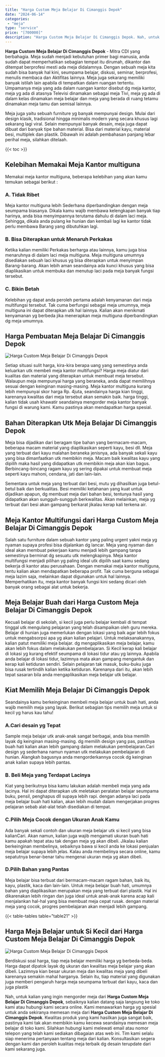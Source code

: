 ```yaml
---
title: "Harga Custom Meja Belajar Di Cimanggis Depok"
date: "2024-06-14"
categories:
 - "meja"
type: "service"
price: "[700000]"
description: "Harga Custom Meja Belajar Di Cimanggis Depok. Nah, untuk kalian yang ingin mengorder meja dari **Harga Custom Meja Belajar Di Cimanggis Depok**, sebaiknya ka..."
---
```


**Harga Custom Meja Belajar Di Cimanggis Depok** - Mitra CDI yang berbahagia. Meja sudah menjadi kebutuhan primer bagi manusia, anda sudah dapat memperhatikan sebagian tempat itu dirumah, dikantor dan ditempat berprofesi mesti ada meja didalamnya. Dengan sebuah meja kita sudah bisa banyak hal kini, seumpama belajar, diskusi, seminar, berprofesi, menulis membaca dan Aktifitas lainnya. Meja juga sekarang memiliki banyak istilah lain apabila di tempatkan dalam ruangan tertentu. Umpamanya meja yang ada dalam ruangan kantor disebut dg meja kantor, meja yg ada di atasnya Televisi dinamakan sebagai meja Tivi, meja yg ada di dalam kelas dinamakan meja belajar dan meja yang berada di ruang tetamu dinamakan meja tamu dan semisal lainnya.

Meja juga yaitu sebuah furniture yg banyak mempunyai design. Mulai dari design klasik, tradisional hingga minimalis modern yang secara khusus lagi sekarang lagi viral. Selain mempunyai banyak desain, meja juga dapat dibuat dari banyak tipe bahan material. Bisa dari material kayu, material besi, multiplek dan plastik. Dibawah ini adalah pembahasan panjang lebar perihal meja, silahkan ditelaah.

{{< toc >}}

## Kelebihan Memakai Meja Kantor multiguna

Memakai meja kantor multiguna, beberapa kelebihan yang akan kamu temukan sebagai berikut :

### A. Tidak Ribet

Meja kantor multiguna lebih Sederhana diperbandingkan dengan meja seumpama biasanya. Dikala kamu wajib membawa kelengkapan banyak tiap harinya, anda bisa menyimpannya terutama dahulu di dalam laci meja. Sehingga, dikala anda pulang ke hunian dan kembali lagi ke kantor tidak perlu membawa Barang yang dibutuhkan lagi.

### B. Bisa Diterapkan untuk Menaruh Perkakas

Ketika kalian memiliki Perkakas berharga atau lainnya, kamu juga bisa menaruhnya di dalam laci meja multiguna. Meja multiguna umumnya disediakan sebuah laci khusus yg bisa diterapkan untuk menyimpan Barang-barang. Akan lebih aman seandainya ada kunci khusus yang bisa diaplikasikan untuk membuka dan menutup laci pada meja banyak fungsi tersebut.

### C. Bikin Betah

Kelebihan yg dapat anda peroleh pertama adalah kenyamanan dari meja multifungsi tersebut. Tak cuma berfungsi sebagai meja umumnya, meja multiguna ini dapat diterapkan utk hal lainnya. Kalian akan menikmati kenyamanan yg berbeda jika menerapkan meja multiguna diperbandingkan dg meja umumnya.

## Harga Pembuatan Meja Belajar Di Cimanggis Depok

![Harga Custom Meja Belajar Di Cimanggis Depok](/images/meja/meja-dewasa-011.jpg)

Setiap situasi sulit harga, kira-kira berapa uang yang semestinya anda keluarkan utk membeli meja kantor multifungsi? Harga meja diatur dari kualitas dan material yang diterapkan untuk membuat meja tersebut. Walaupun meja mempunyai harga yang beraneka, anda dapat memilihnya sesuai dengan keinginan masing-masing. Meja kantor multiguna kurang lebih mempunyai skor harga Rp. 4juta, seandainya harga kian tinggi, karenanya kwalitas dari meja tersebut akan semakin baik. harga tinggi, kalian tidak usah khawatir seandainya mengorder meja kantor banyak fungsi di warung kami. Kamu pastinya akan mendapatkan harga spesial.

## Bahan Diterapkan Utk Meja Belajar Di Cimanggis Depok

Meja bisa dijadikan dari beragam tipe bahan yang bermacam-macam, beberapa macam material yang diaplikasikan seperti kayu, besi dll. Meja yang terbuat dari kayu malahan beraneka jenisnya, ada banyak sekali kayu yang bisa dimanfaatkan utk membikin meja. Macam baik kwalitas kayu yang dipilih maka hasil yang didapatkan utk membikin meja akan kian bagus. Berbincang-bincang ragam kayu yg sering dipakai untuk membuat meja seperti kayu mahoni, cendana, jati dan lain-lain.

Sementara untuk meja yang terbuat dari besi, mutu yg dihasilkan juga betul-betul baik dan berkualitas. Besi memiliki ketahanan yang kuat untuk dijadikan apapun, dg membuat meja dari bahan besi, tentunya hasil yang didapatkan akan sungguh-sungguh berkwalitas. Akan melainkan, meja yg terbuat dari besi akan gampang berkarat jikalau kerap kali terkena air.

## Meja Kantor Multifungsi dari Harga Custom Meja Belajar Di Cimanggis Depok

Salah satu furniture dalam sebuah kantor yang paling urgent yakni meja yg nyaman supaya profesi bisa dijalankan dg lancar. Meja yang nyaman dan ideal akan membuat pekerjaan kamu menjadi lebih gampang tanpa semestinya berminat dg sesuatu utk melengkapinya. Meja kantor multifungsi menjadi pilihan yg paling ideal utk dipilih saat kamu sedang bekerja di kantor atau perusahaan. Dengan memakai meja kantor multiguna, tentu kalian akan mendapatkan beberapa profit. Tak cuma berguna sebagai meja lazim saja, melainkan dapat digunakan untuk hal lainnya. Memperhatikan itu, meja kantor banyak fungsi kini sedang dicari oleh banyak orang sebagai alat untuk bekerja.

## Meja Belajar Buah dari Harga Custom Meja Belajar Di Cimanggis Depok

Kecuali belajar di sekolah, si kecil juga perlu belajar kembali di tempat tinggal utk mengulang pelajaran yang telah disampaikan oleh guru mereka. Belajar di hunian juga memerlukan dengan lokasi yang baik agar lebih fokus untuk mengabsorpsi apa yg akan kalian pelajari. Untuk melaksanakannya, kalian patut memiliki meja belajar. dg mengaplikasikan meja belajar, kamu akan lebih fokus dalam melakukan pembelajaran. Si Kecil kerap kali belajar di lokasi yg kurang efektif seumpama di lokasi tidur atau yg lainnya. Apabila anda belajar di lokasi tidur, lazimnya mata akan gampang mengantuk dan kerap kali ketiduran sendiri. Selain pelajaran tak masuk, buku-buku juga bisa rusak tertindih kalian ketika ketiduran. Karenanya dari itu, akan lebih tepat sasaran bila anda mengaplikasikan meja belajar utk belajar.

## Kiat Memilih Meja Belajar Di Cimanggis Depok

Seandainya kamu berkeinginan membeli meja belajar untuk buah hati, anda wajib memilih meja yang layak. Berikut sebagian tips memilih meja untuk si kecil yg harus kau tahu!

### A.Cari desain yg Tepat

Sample meja belajar utk anak-anak sangat berbagai, anda bisa memilih layak dg keinginan masing-masing. dg memilih design yang pas, pastinya buah hati kalian akan lebih gampang dalam melakukan pembelajaran.Cari design yg sederhana namun nyaman utk melakukan pembelajaran di hunian. Alangkah bagusnya anda mengorderkannya cocok dg keinginan anak kalian supaya lebih pantas.

### B. Beli Meja yang Terdapat Lacinya

Kiat yang berikutnya bisa kamu lakukan adalah membeli meja yang ada lacinya. Hal ini dapat diterapkan utk meletakan peralatan belajar seumpama buku, pensil, penghapus dll supaya lebih rapi. dengan adanya laci pada meja belajar buah hati kalian, akan lebih mudah dalam mengerjakan progres pelajaran sebab alat-alat telah disediakan di tempat.

### C.Pilih Meja Cocok dengan Ukuran Anak Kamu

Ada banyak sekali contoh dan ukuran meja belajar utk si kecil yang bisa kalianCari. Akan namun, kalian juga wajib mengamati ukuran buah hati kamu apakah tepat atau tak dengan meja yg akan dibeli. Jikalau kalian berkeinginan membelinya, sebaiknya bawa si kecil anda ke lokasi penjualan meja belajar supaya lebih jelas. Kalau anda membelinya secara online, kamu sepatutnya benar-benar tahu mengenai ukuran meja yg akan dibeli.

### D.Pilih Bahan yang Pantas

Meja belajar bisa terbuat dari bermacam-macam ragam bahan, baik itu, kayu, plastik, kaca dan lain-lain. Untuk meja belajar buah hati, umumnya bahan yang diaplikasikan merupakan meja yang terbuat dari plastik. Hal ini dikarenakan lebih ringan dan juga ideal untuk anak-anak karena acap kali menjalankan hal-hal yang bisa membuat meja cepat rusak. dengan material meja yang cocok, progres pembelajaran akan menjadi lebih gampang.

{{< table-tables table="table21" >}}

## Harga Meja Belajar untuk Si Kecil dari Harga Custom Meja Belajar Di Cimanggis Depok

![Harga Custom Meja Belajar Di Cimanggis Depok](/images/meja/meja-anak-003.jpg)

Berdiskusi soal harga, tiap meja belajar memiliki harga yg berbeda-beda. Harga dapat dipatok layak dg ukuran dan kwalitas meja belajar yang akan dibeli. Lazimnya kian besar ukuran meja dan kwalitas meja yang dibeli karenanya semakin mahal harganya. Selain itu, tiap material yang digunakan juga memberi pengaruh harga meja seumpama terbuat dari kayu, kaca dan juga plastik

Nah, untuk kalian yang ingin mengorder meja dari **Harga Custom Meja Belajar Di Cimanggis Depok**, sebaiknya kalian datang saja langsung ke toko kami atau hubungi kami secara online. Kami menawarkan harga yg spesial untuk anda sekiranya memesan meja dari **Harga Custom Meja Belajar Di Cimanggis Depok**. Kwalitas produk yang kami hasilkan juga sangat baik, pastinya kami tak akan membikin kamu kecewa seandainya memesan meja belajar di toko kami. Silahkan hubungi kami melewati email atau nomor telepon yang telah kami sediakan dibagaian atas web ini. Tim kami selalu siap menerima pertanyaan tentang meja dari kalian. Konsultasikan segera dengan kami dan peroleh kualitas meja terbaik dg desain terupdate dari kami sekarang juga.
